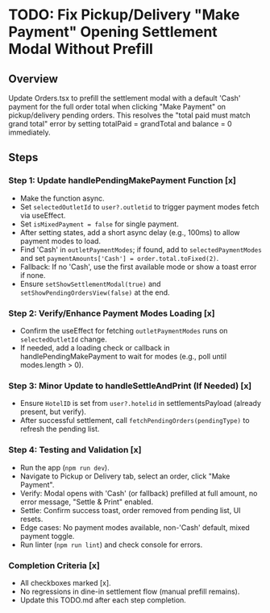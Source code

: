 # TODO: Fix Pickup/Delivery "Make Payment" Opening Settlement Modal Without Prefill

## Overview
Update Orders.tsx to prefill the settlement modal with a default 'Cash' payment for the full order total when clicking "Make Payment" on pickup/delivery pending orders. This resolves the "total paid must match grand total" error by setting totalPaid = grandTotal and balance = 0 immediately.

## Steps

### Step 1: Update handlePendingMakePayment Function [x]
- Make the function async.
- Set `selectedOutletId` to `user?.outletid` to trigger payment modes fetch via useEffect.
- Set `isMixedPayment = false` for single payment.
- After setting states, add a short async delay (e.g., 100ms) to allow payment modes to load.
- Find 'Cash' in `outletPaymentModes`; if found, add to `selectedPaymentModes` and set `paymentAmounts['Cash'] = order.total.toFixed(2)`.
- Fallback: If no 'Cash', use the first available mode or show a toast error if none.
- Ensure `setShowSettlementModal(true)` and `setShowPendingOrdersView(false)` at the end.

### Step 2: Verify/Enhance Payment Modes Loading [x]
- Confirm the useEffect for fetching `outletPaymentModes` runs on `selectedOutletId` change.
- If needed, add a loading check or callback in handlePendingMakePayment to wait for modes (e.g., poll until modes.length > 0).

### Step 3: Minor Update to handleSettleAndPrint (If Needed) [x]
- Ensure `HotelID` is set from `user?.hotelid` in settlementsPayload (already present, but verify).
- After successful settlement, call `fetchPendingOrders(pendingType)` to refresh the pending list.

### Step 4: Testing and Validation [x]
- Run the app (`npm run dev`).
- Navigate to Pickup or Delivery tab, select an order, click "Make Payment".
- Verify: Modal opens with 'Cash' (or fallback) prefilled at full amount, no error message, "Settle & Print" enabled.
- Settle: Confirm success toast, order removed from pending list, UI resets.
- Edge cases: No payment modes available, non-'Cash' default, mixed payment toggle.
- Run linter (`npm run lint`) and check console for errors.

### Completion Criteria [x]
- All checkboxes marked [x].
- No regressions in dine-in settlement flow (manual prefill remains).
- Update this TODO.md after each step completion.
